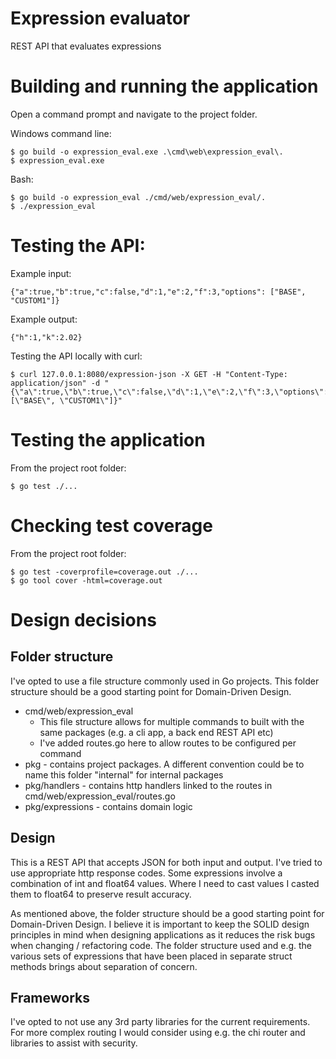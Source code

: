 
# Expression evaluator
REST API that evaluates expressions
# Building and running the application
Open a command prompt and navigate to the project folder.

Windows command line:
```console
$ go build -o expression_eval.exe .\cmd\web\expression_eval\.
$ expression_eval.exe
```
Bash:
```console
$ go build -o expression_eval ./cmd/web/expression_eval/.
$ ./expression_eval
```
# Testing the API:
Example input:
```console
{"a":true,"b":true,"c":false,"d":1,"e":2,"f":3,"options": ["BASE", "CUSTOM1"]}
```
Example output:
```console
{"h":1,"k":2.02}
```
Testing the API locally with curl:
```console
$ curl 127.0.0.1:8080/expression-json -X GET -H "Content-Type: application/json" -d "{\"a\":true,\"b\":true,\"c\":false,\"d\":1,\"e\":2,\"f\":3,\"options\": [\"BASE\", \"CUSTOM1\"]}"
```
# Testing the application
From the project root folder:
```console
$ go test ./...
```
# Checking test coverage
From the project root folder:
```console
$ go test -coverprofile=coverage.out ./...
$ go tool cover -html=coverage.out
```
# Design decisions
## Folder structure
I've opted to use a file structure commonly used in Go projects. This folder structure should be a good starting point for Domain-Driven Design.
* cmd/web/expression_eval
  * This file structure allows for multiple commands to built with the same packages (e.g. a cli app, a back end REST API etc)
  * I've added routes.go here to allow routes to be configured per command
* pkg - contains project packages. A different convention could be to name this folder "internal" for internal packages
* pkg/handlers - contains http handlers linked to the routes in cmd/web/expression_eval/routes.go
* pkg/expressions - contains domain logic
## Design
This is a REST API that accepts JSON for both input and output. I've tried to use appropriate http response codes. Some expressions involve a combination of int and float64 values. Where I need to cast values I casted them to float64 to preserve result accuracy.

As mentioned above, the folder structure should be a good starting point for Domain-Driven Design. I believe it is important to keep the SOLID design principles in mind when designing applications as it reduces the risk bugs when changing / refactoring code. The folder structure used and e.g. the various sets of expressions that have been placed in separate struct methods brings about separation of concern.
## Frameworks 
I've opted to not use any 3rd party libraries for the current requirements. For more complex routing I would consider using e.g. the chi router and libraries to assist with security.